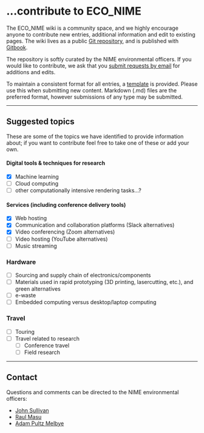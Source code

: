# ...contribute to ECO_NIME

The ECO_NIME wiki is a community space, and we highly encourage anyone to contribute new entries, additional information and edit to existing pages. The wiki lives as a public [Git repository](https://github.com/NIME-conference/ECO_NIME), and is published with [Gitbook](https://gitbook.com).

The repository is softly curated by the NIME environmental officers. If you would like to contribute, we ask that you <a href="mailto:johnny@johnnyvenom.com?subject=ECO_NIME new submission">submit requests by email</a> for additions and edits.

To maintain a consistent format for all entries, a [template](template.md) is provided. Please use this when submitting new content. Markdown (.md) files are the preferred format, however submissions of any type may be submitted. 

----

## Suggested topics

These are some of the topics we have identified to provide information about; if you want to contribute feel free to take one of these or add your own. 

#### Digital tools & techniques for research

* [x] Machine learning
* [ ] Cloud computing
* [ ] other computationally intensive rendering tasks...? 

#### Services (including conference delivery tools)

* [x] Web hosting
* [x] Communication and collaboration platforms (Slack alternatives)
* [x] Video conferencing (Zoom alternatives)
* [ ] Video hosting (YouTube alternatives)
* [ ] Music streaming

### Hardware

* [ ] Sourcing and supply chain of electronics/components
* [ ] Materials used in rapid prototyping (3D printing, lasercutting, etc.), and green alternatives
* [ ] e-waste
* [ ] Embedded computing versus desktop/laptop computing

### Travel

* [ ] Touring
* [ ] Travel related to research
  * [ ] Conference travel
  * [ ] Field research

----

## Contact

Questions and comments can be directed to the NIME environmental officers: 

- [John Sullivan](mailto:johnny@johnnyvenom.com)
- [Raul Masu](mailto:raul@raulmasu.org)
- [Adam Pultz Melbye](mailto:mail@adampultz.com)
